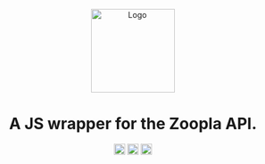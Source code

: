 <!-- ⚠️ This README has been generated from the file(s) "blueprint.md" ⚠️--><p align="center">
  <img src="https://www.zoopla.co.uk/static/images/brand/Zoopla_logo_purple.png" alt="Logo" width="auto" height="150" />
</p>
<h1 align="center">A JS wrapper for the Zoopla API.</h1>
<p align="center">
<a href="https://travis-ci.com/freddieerg/zoopla-js"><img alt="Dependencies" src="https://travis-ci.com/freddieerg/zoopla-js.svg?token=zU51wSZsrJuntmpEGMzq&branch=master" height="20"/></a>
<a href="https://david-dm.org/andreasbm/readme"><img alt="Dependencies" src="https://img.shields.io/david/andreasbm/readme.svg" height="20"/></a>
<a href="https://github.com/andreasbm/readme/graphs/commit-activity"><img alt="Maintained" src="https://img.shields.io/badge/Maintained%3F-yes-green.svg" height="20"/></a>
	</p>
